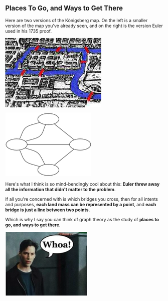 ## Places To Go, and Ways to Get There ##

Here are two versions of the Königsberg map. On the left is a smaller version of the map you've already seen, and on the right is the version Euler used in his 1735 proof.

![Traditional map](bridges_of_konigsberg-cropped.jpg)

![Euler's version](konigsberg-graph-unlabeled.png)

Here's what I think is so mind-bendingly cool about this: **Euler threw away all the information that didn't matter to the problem**.

If all you're concerned with is which bridges you cross, then for all intents and purposes, **each land mass can be represented by a point**, and **each bridge is just a line between two points**.

Which is why I say you can think of graph theory as the study of **places to go, and ways to get there**.

![Whoa!](whoa.png)

